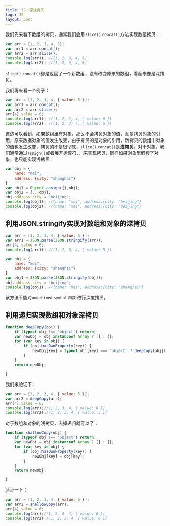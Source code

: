 ```yaml
---
title: JS：深浅拷贝
tags: JS
layout: post
---
```


我们先来看下数组的拷贝，通常我们会用```slice()``` ```concat()```方法实现数组拷贝：

```js
var arr = [1, 2, 3, 4, 5];
var arr1 = arr.concat();
var arr2 = arr.slice();
console.log(arr1); //[1, 2, 3, 4, 5]
console.log(arr2); //[1, 2, 3, 4, 5]
```
```slice()``` ```concat()```都是返回了一个新数组，没有改变原来的数组，看起来像是深拷贝。

我们再来看一个例子：
```js
var arr = [1, 2, 3, 4, { value: 5 }];
var arr1 = arr.concat();
var arr2 = arr.slice();
arr[4].value = 6;
console.log(arr1); //[1, 2, 3, 4, { value: 6 }]
console.log(arr2); //[1, 2, 3, 4, { value: 6 }]
```
这边可以看到，如果数组里有对象，那么不会拷贝对象的值，而是拷贝对象的引用，原来数据对象的值发生改变，由于拷贝的是对象的引用，新拷贝的数组中对象的值也发生改变，拷贝的不是很彻底，```slice()``` ```concat()```是**浅拷贝**，对于对象，我们通常通过```assign()```或者展开运算符```...```来实现拷贝，同样如果对象里嵌套了对象，也只能实现浅拷贝：

```js
var obj = {
    name: "mei",
    address: {city: "shanghai"}
}
var obj1 = Object.assign({},obj);
var obj2 = {...obj};
obj.address.city = "beijing";
console.log(obj1); //{name: "mei", address:{city: "beijing"}
console.log(obj2); //{name: "mei", address:{city: "beijing"}
```

## 利用JSON.stringify实现对数组和对象的深拷贝
```js
var arr = [1, 2, 3, 4, { value: 5 }];
var arr1 = JSON.parse(JSON.stringify(arr));
arr[4].value = 6;
console.log(arr1); //[1, 2, 3, 4, { value: 5 }]

var obj = {
    name: "mei",
    address: {city: "shanghai"}
}
var obj1 = JSON.parse(JSON.stringify(obj));
obj.address.city = "beijing";
console.log(obj1); //{name: "mei", address:{city: "shanghai"}
```
该方法不能对```undefined``` ```symbol``` ```函数``` 进行深度拷贝。

## 利用递归实现数组和对象深拷贝
```js
function deepCopy(obj) {
    if (typeof obj !== 'object') return;
    var newObj = obj instanceof Array ? [] : {};
    for (var key in obj) {
        if (obj.hasOwnProperty(key)) {
            newObj[key] = typeof obj[key] === 'object' ? deepCopy(obj[key]) : obj[key];
        }
    }
    return newObj;

}
```
我们来验证下：
```js
var arr = [1, 2, 3, 4, { value: 5 }];
var arr2 = deepCopy(arr);
arr[4].value = 6;
console.log(arr);//1, 2, 3, 4, { value: 6 }]
console.log(arr2);//1, 2, 3, 4, { value: 5 }]
```
对于数组和对象的浅拷贝，去掉递归就可以了：
```js
function shallowCopy(obj) {
    if (typeof obj !== 'object') return;
    var newObj = obj instanceof Array ? [] : {};
    for (var key in obj) {
        if (obj.hasOwnProperty(key)) {
            newObj[key] = obj[key];
        }
    }
    return newObj;

}
```
验证一下：
```js
var arr = [1, 2, 3, 4, { value: 5 }];
var arr2 = shallowCopy(arr);
arr[4].value = 6;
console.log(arr);//1, 2, 3, 4, { value: 6 }]
console.log(arr2);//1, 2, 3, 4, { value: 6 }]
```